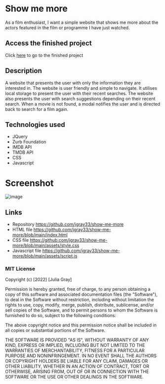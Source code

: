 # Show me more

As a film enthusiast, I want a simple website that shows me more about the actors featured in the film or programme I have just watched. 

## Access the finished project

Click [here](https://jgray33.github.io/show-me-more/) to go to the finished project

## Description 

A website that presents the user with only the information they are interested in. The website is user friendly and simple to navigate. It utilises local storage to present the user with their recent searches. The website also presents the user with search suggestions depending on their recent search. When a movie is not found, a modal notifies the user and is directed back to search for a film again.

## Technologies used 

* JQuery
* Zurb Foundation
* IMDB API
* TMDB API 
* CSS
* Javascript 

# Screenshot

![image](https://user-images.githubusercontent.com/95051960/153722776-c30f4f23-8bf9-4070-9e28-7f396742ef0e.png)

## Links

- Repository https://github.com/jgray33/show-me-more 
- HTML file https://github.com/jgray33/show-me-more/blob/main/index.html 
- CSS file https://github.com/jgray33/show-me-more/blob/main/assets/style.css 
- Javascript file https://github.com/jgray33/show-me-more/blob/main/assets/script.js 


### MIT License

Copyright (c) [2022] [Julia Gray]

Permission is hereby granted, free of charge, to any person obtaining a copy
of this software and associated documentation files (the "Software"), to deal
in the Software without restriction, including without limitation the rights
to use, copy, modify, merge, publish, distribute, sublicense, and/or sell
copies of the Software, and to permit persons to whom the Software is
furnished to do so, subject to the following conditions:

The above copyright notice and this permission notice shall be included in all
copies or substantial portions of the Software.

THE SOFTWARE IS PROVIDED "AS IS", WITHOUT WARRANTY OF ANY KIND, EXPRESS OR
IMPLIED, INCLUDING BUT NOT LIMITED TO THE WARRANTIES OF MERCHANTABILITY,
FITNESS FOR A PARTICULAR PURPOSE AND NONINFRINGEMENT. IN NO EVENT SHALL THE
AUTHORS OR COPYRIGHT HOLDERS BE LIABLE FOR ANY CLAIM, DAMAGES OR OTHER
LIABILITY, WHETHER IN AN ACTION OF CONTRACT, TORT OR OTHERWISE, ARISING FROM,
OUT OF OR IN CONNECTION WITH THE SOFTWARE OR THE USE OR OTHER DEALINGS IN THE
SOFTWARE.

